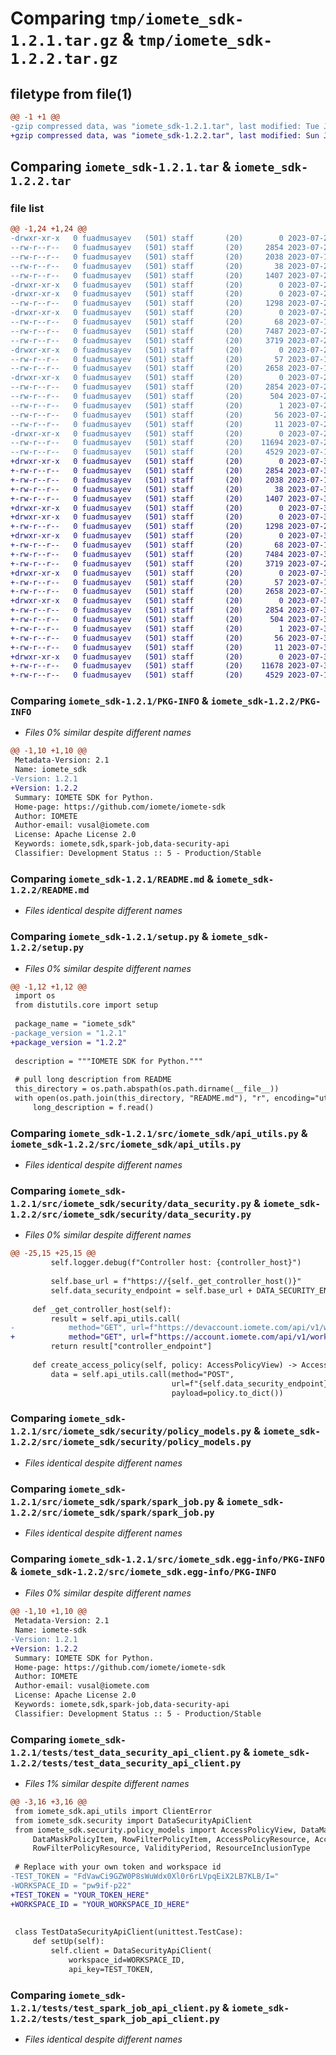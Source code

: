 # Comparing `tmp/iomete_sdk-1.2.1.tar.gz` & `tmp/iomete_sdk-1.2.2.tar.gz`

## filetype from file(1)

```diff
@@ -1 +1 @@
-gzip compressed data, was "iomete_sdk-1.2.1.tar", last modified: Tue Jul 25 18:02:34 2023, max compression
+gzip compressed data, was "iomete_sdk-1.2.2.tar", last modified: Sun Jul 30 23:57:20 2023, max compression
```

## Comparing `iomete_sdk-1.2.1.tar` & `iomete_sdk-1.2.2.tar`

### file list

```diff
@@ -1,24 +1,24 @@
-drwxr-xr-x   0 fuadmusayev   (501) staff       (20)        0 2023-07-25 18:02:34.894188 iomete_sdk-1.2.1/
--rw-r--r--   0 fuadmusayev   (501) staff       (20)     2854 2023-07-25 18:02:34.894249 iomete_sdk-1.2.1/PKG-INFO
--rw-r--r--   0 fuadmusayev   (501) staff       (20)     2038 2023-07-19 22:03:57.000000 iomete_sdk-1.2.1/README.md
--rw-r--r--   0 fuadmusayev   (501) staff       (20)       38 2023-07-25 18:02:34.894407 iomete_sdk-1.2.1/setup.cfg
--rw-r--r--   0 fuadmusayev   (501) staff       (20)     1407 2023-07-25 18:01:42.000000 iomete_sdk-1.2.1/setup.py
-drwxr-xr-x   0 fuadmusayev   (501) staff       (20)        0 2023-07-25 18:02:34.890796 iomete_sdk-1.2.1/src/
-drwxr-xr-x   0 fuadmusayev   (501) staff       (20)        0 2023-07-25 18:02:34.891380 iomete_sdk-1.2.1/src/iomete_sdk/
--rw-r--r--   0 fuadmusayev   (501) staff       (20)     1298 2023-07-25 03:41:17.000000 iomete_sdk-1.2.1/src/iomete_sdk/api_utils.py
-drwxr-xr-x   0 fuadmusayev   (501) staff       (20)        0 2023-07-25 18:02:34.892889 iomete_sdk-1.2.1/src/iomete_sdk/security/
--rw-r--r--   0 fuadmusayev   (501) staff       (20)       68 2023-07-17 22:30:18.000000 iomete_sdk-1.2.1/src/iomete_sdk/security/__init__.py
--rw-r--r--   0 fuadmusayev   (501) staff       (20)     7487 2023-07-25 17:59:20.000000 iomete_sdk-1.2.1/src/iomete_sdk/security/data_security.py
--rw-r--r--   0 fuadmusayev   (501) staff       (20)     3719 2023-07-25 17:58:18.000000 iomete_sdk-1.2.1/src/iomete_sdk/security/policy_models.py
-drwxr-xr-x   0 fuadmusayev   (501) staff       (20)        0 2023-07-25 18:02:34.893312 iomete_sdk-1.2.1/src/iomete_sdk/spark/
--rw-r--r--   0 fuadmusayev   (501) staff       (20)       57 2023-07-17 22:30:18.000000 iomete_sdk-1.2.1/src/iomete_sdk/spark/__init__.py
--rw-r--r--   0 fuadmusayev   (501) staff       (20)     2658 2023-07-18 22:38:50.000000 iomete_sdk-1.2.1/src/iomete_sdk/spark/spark_job.py
-drwxr-xr-x   0 fuadmusayev   (501) staff       (20)        0 2023-07-25 18:02:34.892280 iomete_sdk-1.2.1/src/iomete_sdk.egg-info/
--rw-r--r--   0 fuadmusayev   (501) staff       (20)     2854 2023-07-25 18:02:34.000000 iomete_sdk-1.2.1/src/iomete_sdk.egg-info/PKG-INFO
--rw-r--r--   0 fuadmusayev   (501) staff       (20)      504 2023-07-25 18:02:34.000000 iomete_sdk-1.2.1/src/iomete_sdk.egg-info/SOURCES.txt
--rw-r--r--   0 fuadmusayev   (501) staff       (20)        1 2023-07-25 18:02:34.000000 iomete_sdk-1.2.1/src/iomete_sdk.egg-info/dependency_links.txt
--rw-r--r--   0 fuadmusayev   (501) staff       (20)       56 2023-07-25 18:02:34.000000 iomete_sdk-1.2.1/src/iomete_sdk.egg-info/requires.txt
--rw-r--r--   0 fuadmusayev   (501) staff       (20)       11 2023-07-25 18:02:34.000000 iomete_sdk-1.2.1/src/iomete_sdk.egg-info/top_level.txt
-drwxr-xr-x   0 fuadmusayev   (501) staff       (20)        0 2023-07-25 18:02:34.893914 iomete_sdk-1.2.1/tests/
--rw-r--r--   0 fuadmusayev   (501) staff       (20)    11694 2023-07-25 03:41:33.000000 iomete_sdk-1.2.1/tests/test_data_security_api_client.py
--rw-r--r--   0 fuadmusayev   (501) staff       (20)     4529 2023-07-18 20:56:50.000000 iomete_sdk-1.2.1/tests/test_spark_job_api_client.py
+drwxr-xr-x   0 fuadmusayev   (501) staff       (20)        0 2023-07-30 23:57:20.462952 iomete_sdk-1.2.2/
+-rw-r--r--   0 fuadmusayev   (501) staff       (20)     2854 2023-07-30 23:57:20.463000 iomete_sdk-1.2.2/PKG-INFO
+-rw-r--r--   0 fuadmusayev   (501) staff       (20)     2038 2023-07-19 22:03:57.000000 iomete_sdk-1.2.2/README.md
+-rw-r--r--   0 fuadmusayev   (501) staff       (20)       38 2023-07-30 23:57:20.463146 iomete_sdk-1.2.2/setup.cfg
+-rw-r--r--   0 fuadmusayev   (501) staff       (20)     1407 2023-07-30 23:57:12.000000 iomete_sdk-1.2.2/setup.py
+drwxr-xr-x   0 fuadmusayev   (501) staff       (20)        0 2023-07-30 23:57:20.459592 iomete_sdk-1.2.2/src/
+drwxr-xr-x   0 fuadmusayev   (501) staff       (20)        0 2023-07-30 23:57:20.460170 iomete_sdk-1.2.2/src/iomete_sdk/
+-rw-r--r--   0 fuadmusayev   (501) staff       (20)     1298 2023-07-25 03:41:17.000000 iomete_sdk-1.2.2/src/iomete_sdk/api_utils.py
+drwxr-xr-x   0 fuadmusayev   (501) staff       (20)        0 2023-07-30 23:57:20.461808 iomete_sdk-1.2.2/src/iomete_sdk/security/
+-rw-r--r--   0 fuadmusayev   (501) staff       (20)       68 2023-07-17 22:30:18.000000 iomete_sdk-1.2.2/src/iomete_sdk/security/__init__.py
+-rw-r--r--   0 fuadmusayev   (501) staff       (20)     7484 2023-07-30 23:54:45.000000 iomete_sdk-1.2.2/src/iomete_sdk/security/data_security.py
+-rw-r--r--   0 fuadmusayev   (501) staff       (20)     3719 2023-07-25 17:58:18.000000 iomete_sdk-1.2.2/src/iomete_sdk/security/policy_models.py
+drwxr-xr-x   0 fuadmusayev   (501) staff       (20)        0 2023-07-30 23:57:20.462221 iomete_sdk-1.2.2/src/iomete_sdk/spark/
+-rw-r--r--   0 fuadmusayev   (501) staff       (20)       57 2023-07-17 22:30:18.000000 iomete_sdk-1.2.2/src/iomete_sdk/spark/__init__.py
+-rw-r--r--   0 fuadmusayev   (501) staff       (20)     2658 2023-07-18 22:38:50.000000 iomete_sdk-1.2.2/src/iomete_sdk/spark/spark_job.py
+drwxr-xr-x   0 fuadmusayev   (501) staff       (20)        0 2023-07-30 23:57:20.461192 iomete_sdk-1.2.2/src/iomete_sdk.egg-info/
+-rw-r--r--   0 fuadmusayev   (501) staff       (20)     2854 2023-07-30 23:57:20.000000 iomete_sdk-1.2.2/src/iomete_sdk.egg-info/PKG-INFO
+-rw-r--r--   0 fuadmusayev   (501) staff       (20)      504 2023-07-30 23:57:20.000000 iomete_sdk-1.2.2/src/iomete_sdk.egg-info/SOURCES.txt
+-rw-r--r--   0 fuadmusayev   (501) staff       (20)        1 2023-07-30 23:57:20.000000 iomete_sdk-1.2.2/src/iomete_sdk.egg-info/dependency_links.txt
+-rw-r--r--   0 fuadmusayev   (501) staff       (20)       56 2023-07-30 23:57:20.000000 iomete_sdk-1.2.2/src/iomete_sdk.egg-info/requires.txt
+-rw-r--r--   0 fuadmusayev   (501) staff       (20)       11 2023-07-30 23:57:20.000000 iomete_sdk-1.2.2/src/iomete_sdk.egg-info/top_level.txt
+drwxr-xr-x   0 fuadmusayev   (501) staff       (20)        0 2023-07-30 23:57:20.462718 iomete_sdk-1.2.2/tests/
+-rw-r--r--   0 fuadmusayev   (501) staff       (20)    11678 2023-07-30 23:57:03.000000 iomete_sdk-1.2.2/tests/test_data_security_api_client.py
+-rw-r--r--   0 fuadmusayev   (501) staff       (20)     4529 2023-07-18 20:56:50.000000 iomete_sdk-1.2.2/tests/test_spark_job_api_client.py
```

### Comparing `iomete_sdk-1.2.1/PKG-INFO` & `iomete_sdk-1.2.2/PKG-INFO`

 * *Files 0% similar despite different names*

```diff
@@ -1,10 +1,10 @@
 Metadata-Version: 2.1
 Name: iomete_sdk
-Version: 1.2.1
+Version: 1.2.2
 Summary: IOMETE SDK for Python.
 Home-page: https://github.com/iomete/iomete-sdk
 Author: IOMETE
 Author-email: vusal@iomete.com
 License: Apache License 2.0
 Keywords: iomete,sdk,spark-job,data-security-api
 Classifier: Development Status :: 5 - Production/Stable
```

### Comparing `iomete_sdk-1.2.1/README.md` & `iomete_sdk-1.2.2/README.md`

 * *Files identical despite different names*

### Comparing `iomete_sdk-1.2.1/setup.py` & `iomete_sdk-1.2.2/setup.py`

 * *Files 0% similar despite different names*

```diff
@@ -1,12 +1,12 @@
 import os
 from distutils.core import setup
 
 package_name = "iomete_sdk"
-package_version = "1.2.1"
+package_version = "1.2.2"
 
 description = """IOMETE SDK for Python."""
 
 # pull long description from README
 this_directory = os.path.abspath(os.path.dirname(__file__))
 with open(os.path.join(this_directory, "README.md"), "r", encoding="utf8") as f:
     long_description = f.read()
```

### Comparing `iomete_sdk-1.2.1/src/iomete_sdk/api_utils.py` & `iomete_sdk-1.2.2/src/iomete_sdk/api_utils.py`

 * *Files identical despite different names*

### Comparing `iomete_sdk-1.2.1/src/iomete_sdk/security/data_security.py` & `iomete_sdk-1.2.2/src/iomete_sdk/security/data_security.py`

 * *Files 0% similar despite different names*

```diff
@@ -25,15 +25,15 @@
         self.logger.debug(f"Controller host: {controller_host}")
 
         self.base_url = f"https://{self._get_controller_host()}"
         self.data_security_endpoint = self.base_url + DATA_SECURITY_ENDPOINT.format(workspace_id=self.workspace_id)
 
     def _get_controller_host(self):
         result = self.api_utils.call(
-            method="GET", url=f"https://devaccount.iomete.com/api/v1/workspaces/{self.workspace_id}/info")
+            method="GET", url=f"https://account.iomete.com/api/v1/workspaces/{self.workspace_id}/info")
         return result["controller_endpoint"]
 
     def create_access_policy(self, policy: AccessPolicyView) -> AccessPolicyView:
         data = self.api_utils.call(method="POST",
                                    url=f"{self.data_security_endpoint}/access/policy",
                                    payload=policy.to_dict())
```

### Comparing `iomete_sdk-1.2.1/src/iomete_sdk/security/policy_models.py` & `iomete_sdk-1.2.2/src/iomete_sdk/security/policy_models.py`

 * *Files identical despite different names*

### Comparing `iomete_sdk-1.2.1/src/iomete_sdk/spark/spark_job.py` & `iomete_sdk-1.2.2/src/iomete_sdk/spark/spark_job.py`

 * *Files identical despite different names*

### Comparing `iomete_sdk-1.2.1/src/iomete_sdk.egg-info/PKG-INFO` & `iomete_sdk-1.2.2/src/iomete_sdk.egg-info/PKG-INFO`

 * *Files 0% similar despite different names*

```diff
@@ -1,10 +1,10 @@
 Metadata-Version: 2.1
 Name: iomete-sdk
-Version: 1.2.1
+Version: 1.2.2
 Summary: IOMETE SDK for Python.
 Home-page: https://github.com/iomete/iomete-sdk
 Author: IOMETE
 Author-email: vusal@iomete.com
 License: Apache License 2.0
 Keywords: iomete,sdk,spark-job,data-security-api
 Classifier: Development Status :: 5 - Production/Stable
```

### Comparing `iomete_sdk-1.2.1/tests/test_data_security_api_client.py` & `iomete_sdk-1.2.2/tests/test_data_security_api_client.py`

 * *Files 1% similar despite different names*

```diff
@@ -3,16 +3,16 @@
 from iomete_sdk.api_utils import ClientError
 from iomete_sdk.security import DataSecurityApiClient
 from iomete_sdk.security.policy_models import AccessPolicyView, DataMaskPolicyView, RowFilterPolicyView, \
     DataMaskPolicyItem, RowFilterPolicyItem, AccessPolicyResource, AccessType, AccessPolicyItem, DataMaskPolicyResource, \
     RowFilterPolicyResource, ValidityPeriod, ResourceInclusionType
 
 # Replace with your own token and workspace id
-TEST_TOKEN = "FdVawCi9GZW0P8sWuWdx0Xl0r6rLVpqEiX2LB7KLB/I="
-WORKSPACE_ID = "pw9if-p22"
+TEST_TOKEN = "YOUR_TOKEN_HERE"
+WORKSPACE_ID = "YOUR_WORKSPACE_ID_HERE"
 
 
 class TestDataSecurityApiClient(unittest.TestCase):
     def setUp(self):
         self.client = DataSecurityApiClient(
             workspace_id=WORKSPACE_ID,
             api_key=TEST_TOKEN,
```

### Comparing `iomete_sdk-1.2.1/tests/test_spark_job_api_client.py` & `iomete_sdk-1.2.2/tests/test_spark_job_api_client.py`

 * *Files identical despite different names*

